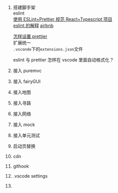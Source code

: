 1. 搭建脚手架  
   eslint  
   [使用 ESLint+Prettier 规范 React+Typescript 项目](https://zhuanlan.zhihu.com/p/62401626)  
   [eslint 的解释](https://www.jianshu.com/p/a09a5a222a76)
   [airbnb](https://www.html.cn/archives/8345)

    [怎样设置 prettier](https://blog.csdn.net/onlyliii/article/details/89312857)  
     扩展统一  
     `.vsconde`下的`extensions.json`文件

    eslint 与 prettier 怎样在 vscode 里面自动格式化？

2. 接入 puremvc

3. 接入 fairyGUI

4. 接入地图

5. 接入寻路

6. 接入网络

7. 接入 mock

8. 接入单元测试

9. 启动页替换

10. cdn

11. githook

12. .vscode settings

13.
